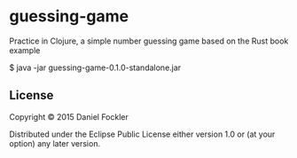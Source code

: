 # guessing-game

Practice in Clojure, a simple number guessing game based on the Rust book example

$ java -jar guessing-game-0.1.0-standalone.jar

## License

Copyright © 2015 Daniel Fockler

Distributed under the Eclipse Public License either version 1.0 or (at
your option) any later version.

